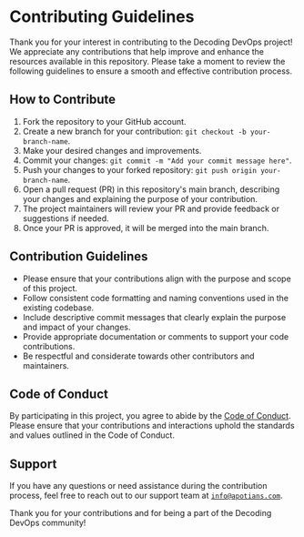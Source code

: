 # Contributing Guidelines

Thank you for your interest in contributing to the Decoding DevOps project! We appreciate any contributions that help improve and enhance the resources available in this repository. Please take a moment to review the following guidelines to ensure a smooth and effective contribution process.

## How to Contribute

1. Fork the repository to your GitHub account.
2. Create a new branch for your contribution: `git checkout -b your-branch-name`.
3. Make your desired changes and improvements.
4. Commit your changes: `git commit -m "Add your commit message here"`.
5. Push your changes to your forked repository: `git push origin your-branch-name`.
6. Open a pull request (PR) in this repository's main branch, describing your changes and explaining the purpose of your contribution.
7. The project maintainers will review your PR and provide feedback or suggestions if needed.
8. Once your PR is approved, it will be merged into the main branch.

## Contribution Guidelines

- Please ensure that your contributions align with the purpose and scope of this project.
- Follow consistent code formatting and naming conventions used in the existing codebase.
- Include descriptive commit messages that clearly explain the purpose and impact of your changes.
- Provide appropriate documentation or comments to support your code contributions.
- Be respectful and considerate towards other contributors and maintainers.

## Code of Conduct

By participating in this project, you agree to abide by the [Code of Conduct](CODE_OF_CONDUCT.md). Please ensure that your contributions and interactions uphold the standards and values outlined in the Code of Conduct.

## Support

If you have any questions or need assistance during the contribution process, feel free to reach out to our support team at [`info@apotians.com`](mailto:info@apotians.com).

Thank you for your contributions and for being a part of the Decoding DevOps community!
